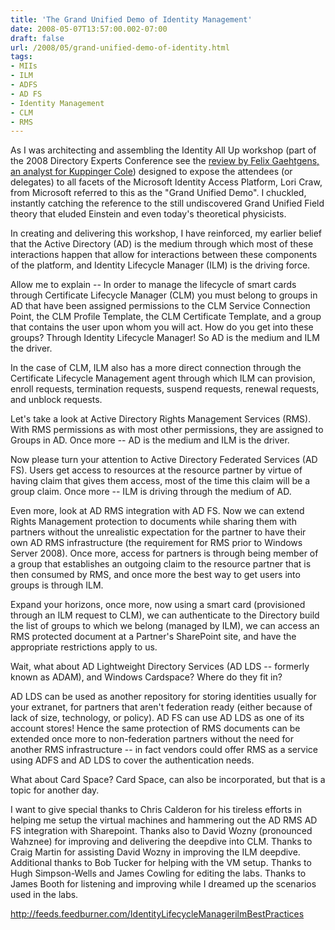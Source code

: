 ```yaml
---
title: 'The Grand Unified Demo of Identity Management'
date: 2008-05-07T13:57:00.002-07:00
draft: false
url: /2008/05/grand-unified-demo-of-identity.html
tags: 
- MIIs
- ILM
- ADFS
- AD FS
- Identity Management
- CLM
- RMS
---
```


As I was architecting and assembling the Identity All Up workshop (part of the 2008 Directory Experts Conference see the [review by Felix Gaehtgens, an analyst for Kuppinger Cole](http://blogs.kuppingercole.com/gaehtgens/2008/03/03/netpro-dec-2008-sneak-preview-of-microsoft-ilm-2/)) designed to expose the attendees (or delegates) to all facets of the Microsoft Identity Access Platform, Lori Craw, from Microsoft referred to this as the "Grand Unified Demo". I chuckled, instantly catching the reference to the still undiscovered Grand Unified Field theory that eluded Einstein and even today's theoretical physicists.  
  
In creating and delivering this workshop, I have reinforced, my earlier belief that the Active Directory (AD) is the medium through which most of these interactions happen that allow for interactions between these components of the platform, and Identity Lifecycle Manager (ILM) is the driving force.  
  
Allow me to explain -- In order to manage the lifecycle of smart cards through Certificate Lifecycle Manager (CLM) you must belong to groups in AD that have been assigned permissions to the CLM Service Connection Point, the CLM Profile Template, the CLM Certificate Template, and a group that contains the user upon whom you will act. How do you get into these groups? Through Identity Lifecycle Manager! So AD is the medium and ILM the driver.  
  
In the case of CLM, ILM also has a more direct connection through the Certificate Lifecycle Management agent through which ILM can provision, enroll requests, termination requests, suspend requests, renewal requests, and unblock requests.  
  
Let's take a look at Active Directory Rights Management Services (RMS). With RMS permissions as with most other permissions, they are assigned to Groups in AD. Once more -- AD is the medium and ILM is the driver.  
  
Now please turn your attention to Active Directory Federated Services (AD FS). Users get access to resources at the resource partner by virtue of having claim that gives them access, most of the time this claim will be a group claim. Once more -- ILM is driving through the medium of AD.  
  
Even more, look at AD RMS integration with AD FS. Now we can extend Rights Management protection to documents while sharing them with partners without the unrealistic expectation for the partner to have their own AD RMS infrastructure (the requirement for RMS prior to Windows Server 2008). Once more, access for partners is through being member of a group that establishes an outgoing claim to the resource partner that is then consumed by RMS, and once more the best way to get users into groups is through ILM.  
  
Expand your horizons, once more, now using a smart card (provisioned through an ILM request to CLM), we can authenticate to the Directory build the list of groups to which we belong (managed by ILM), we can access an RMS protected document at a Partner's SharePoint site, and have the appropriate restrictions apply to us.  
  
Wait, what about AD Lightweight Directory Services (AD LDS -- formerly known as ADAM), and Windows Cardspace? Where do they fit in?  
  
AD LDS can be used as another repository for storing identities usually for your extranet, for partners that aren't federation ready (either because of lack of size, technology, or policy). AD FS can use AD LDS as one of its account stores! Hence the same protection of RMS documents can be extended once more to non-federation partners without the need for another RMS infrastructure -- in fact vendors could offer RMS as a service using ADFS and AD LDS to cover the authentication needs.  
  
What about Card Space? Card Space, can also be incorporated, but that is a topic for another day.  
  
I want to give special thanks to Chris Calderon for his tireless efforts in helping me setup the virtual machines and hammering out the AD RMS AD FS integration with Sharepoint. Thanks also to David Wozny (pronounced Wahznee) for improving and delivering the deepdive into CLM. Thanks to Craig Martin for assisting David Wozny in improving the ILM deepdive. Additional thanks to Bob Tucker for helping with the VM setup. Thanks to Hugh Simpson-Wells and James Cowling for editing the labs. Thanks to James Booth for listening and improving while I dreamed up the scenarios used in the labs.

http://feeds.feedburner.com/IdentityLifecycleManagerilmBestPractices